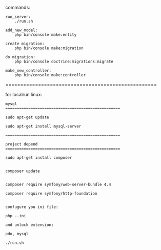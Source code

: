 commands:



    run_server:
        ./run.sh

    add_new_model:
        php bin/console make:entity

    create migration:
        php bin/console make:migration

    do migration:
        php bin/console doctrine:migrations:migrate
    
    make_new_controller:
        php bin/console make:controller


   ===================================================

   for localrun linux:

    mysql
    ==================================================

    sudo apt-get update

    sudo apt-get install mysql-server

    ==================================================

    project depend
    ==================================================
    
    sudo apt-get install composer
    
    
    composer update
	
    
    composer require symfony/web-server-bundle 4.4
	
    composer require symfony/http-foundation


    confugure you ini file:

    php --ini

    and unlock extension:

    pdo, mysql

    ./run.sh
